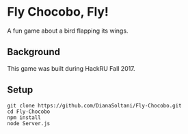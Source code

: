 # Fly Chocobo, Fly!
A fun game about a bird flapping its wings.

## Background
This game was built during HackRU Fall 2017.

## Setup
```
git clone https://github.com/DianaSoltani/Fly-Chocobo.git
cd Fly-Chocobo
npm install
node Server.js
```